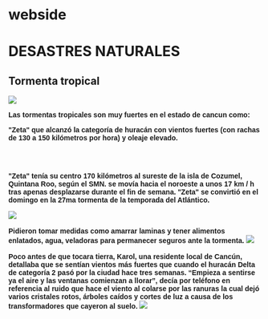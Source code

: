 # webside
<html>
<cabeza>
</head>
<tltle>
</title>
<cuerpo>
<h1>
<b>
DESASTRES NATURALES
</b>
</h1>
<h2>
<b>
Tormenta tropical
</b>
</h2>
<img src = "https://www.informador.mx/amp/mexico/Zeta-se-fortalece-a-huracan-rumbo-a-Quintana-Roo-y-Yucatan-20201026-0064.">
<p>
<font face = "Arial">
<b>
Las tormentas tropicales son muy fuertes en el estado de cancun como:
<br> 

"Zeta" que alcanzó la categoría de huracán con vientos fuertes (con rachas de 130 a 150 kilómetros por hora) y oleaje elevado. 

<br>
<br> 

 "Zeta" tenía su centro 170 kilómetros al sureste de la isla de Cozumel, Quintana Roo, según el SMN. 
se movía hacia el noroeste a unos 17 km / h tras apenas desplazarse durante el fin de semana. "Zeta" se convirtió en el domingo en la 27ma tormenta de la temporada del Atlántico.

<img src = "https://laverdadnoticias.com/__export/1603543262099/sites/laverdad/img/2020/10/24/huracan.jpg_1183029055.jpg" ancho = 400 alto = 400>
<br> 

<br>
Pidieron tomar medidas como amarrar laminas y tener alimentos enlatados, agua, veladoras para permanecer seguros ante la tormenta. 

<img src = "https://images.app.goo.gl/ZBAf6t38qSU58BxH8" ancho = 350 alto = 350>
<br> 

<br>
Poco antes de que tocara tierra, Karol, una residente local de Cancún, detallaba que se sentían vientos más fuertes que cuando el huracán Delta de categoría 2 pasó por la ciudad hace tres semanas. “Empieza a sentirse ya el aire y las ventanas comienzan a llorar”, decía por teléfono en referencia al ruido que hace el viento al colarse por las ranuras la cual dejó varios cristales rotos, árboles caídos y cortes de luz a causa de los transformadores que cayeron al suelo.  

<img src = "https://images.mediotiempo.com/NqMfShseCwpmzNFlOrHd5kbIHS4=/936x566/uploads/media/2020/10/27/zeta-toco-tierra-mexico-noche.jpg" ancho = 500 alto = 500>
<br> 

</font>
</b>
</p>
</body>
</html>
